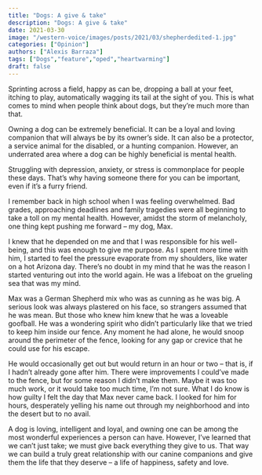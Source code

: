```yaml
---
title: "Dogs: A give & take"
description: "Dogs: A give & take"
date: 2021-03-30
image: "/western-voice/images/posts/2021/03/shepherdedited-1.jpg"
categories: ["Opinion"]
authors: ["Alexis Barraza"]
tags: ["Dogs","feature","oped","heartwarming"]
draft: false
---
```

Sprinting across a field, happy as can be, dropping a ball at your feet, itching to play, automatically wagging its tail at the sight of you. This is what comes to mind when people think about dogs, but they’re much more than that.

Owning a dog can be extremely beneficial. It can be a loyal and loving companion that will always be by its owner’s side. It can also be a protector, a service animal for the disabled, or a hunting companion. However, an underrated area where a dog can be highly beneficial is mental health.

Struggling with depression, anxiety, or stress is commonplace for people these days. That’s why having someone there for you can be important, even if it’s a furry friend.

I remember back in high school when I was feeling overwhelmed. Bad grades, approaching deadlines and family tragedies were all beginning to take a toll on my mental health. However, amidst the storm of melancholy, one thing kept pushing me forward – my dog, Max.

I knew that he depended on me and that I was responsible for his well-being, and this was enough to give me purpose. As I spent more time with him, I started to feel the pressure evaporate from my shoulders, like water on a hot Arizona day. There’s no doubt in my mind that he was the reason I started venturing out into the world again. He was a lifeboat on the grueling sea that was my mind.

Max was a German Shepherd mix who was as cunning as he was big. A serious look was always plastered on his face, so strangers assumed that he was mean. But those who knew him knew that he was a loveable goofball. He was a wondering spirit who didn’t particularly like that we tried to keep him inside our fence. Any moment he had alone, he would snoop around the perimeter of the fence, looking for any gap or crevice that he could use for his escape.

He would occasionally get out but would return in an hour or two – that is, if I hadn’t already gone after him. There were improvements I could’ve made to the fence, but for some reason I didn’t make them. Maybe it was too much work, or it would take too much time, I’m not sure. What I do know is how guilty I felt the day that Max never came back. I looked for him for hours, desperately yelling his name out through my neighborhood and into the desert but to no avail.

A dog is loving, intelligent and loyal, and owning one can be among the most wonderful experiences a person can have. However, I’ve learned that we can’t just take; we must give back everything they give to us. That way we can build a truly great relationship with our canine companions and give them the life that they deserve – a life of happiness, safety and love.